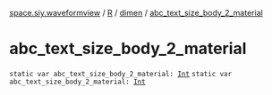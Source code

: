 [space.siy.waveformview](../../index.md) / [R](../index.md) / [dimen](index.md) / [abc_text_size_body_2_material](./abc_text_size_body_2_material.md)

# abc_text_size_body_2_material

`static var abc_text_size_body_2_material: `[`Int`](https://kotlinlang.org/api/latest/jvm/stdlib/kotlin/-int/index.html)
`static var abc_text_size_body_2_material: `[`Int`](https://kotlinlang.org/api/latest/jvm/stdlib/kotlin/-int/index.html)